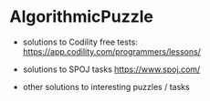 # AlgorithmicPuzzle

- solutions to Codility free tests:
https://app.codility.com/programmers/lessons/

- solutions to SPOJ tasks
https://www.spoj.com/

- other solutions to interesting puzzles / tasks